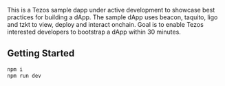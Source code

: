 This is a Tezos sample dapp under active development to showcase best practices for building a dApp. The sample dApp uses beacon, taquito, ligo and tzkt to view, deploy and interact onchain. Goal is to enable Tezos interested developers to bootstrap a dApp within 30 minutes.

## Getting Started

```bash
npm i
npm run dev
```
